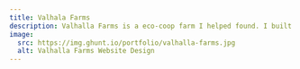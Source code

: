 ```yaml
---
title: Valhala Farms
description: Valhalla Farms is a eco-coop farm I helped found. I built their WordPress website to help promote and organize the farm.
image:
  src: https://img.ghunt.io/portfolio/valhalla-farms.jpg
  alt: Valhalla Farms Website Design
---
```

